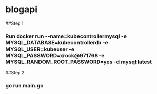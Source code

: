 # blogapi
##Step 1 
### Run docker run --name=kubecontrollermysql -e MYSQL_DATABASE=kubecontrollerdb -e MYSQL_USER=kubeuser -e MYSQL_PASSWORD=xrock@971768 -e MYSQL_RANDOM_ROOT_PASSWORD=yes -d mysql:latest
##Step 2
### go run main.go

